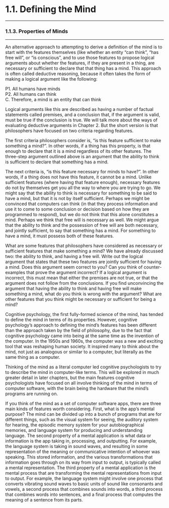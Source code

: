 # 1.1. Defining the Mind

---
### 1.1.3. Properties of Minds

---
An alternative approach to attempting to derive a definition of the mind is to start with the features themselves (like whether an entity “can think”, “has free will”, or “is conscious”, and to use those features to propose logical arguments about whether the features, if they are present in a thing, are necessary or sufficient to declare that that thing has a mind. This approach is often called deductive reasoning, because it often takes the form of making a logical argument like the following:

P1. All humans have minds<br>
P2. All humans can think<br>
C. Therefore, a mind is an entity that can think

Logical arguments like this are described as having a number of factual statements called premises, and a conclusion that, if the argument is valid, must be true if the conclusion is true. We will talk more about the ways of evaluating deductive arguments in Chapter 2. But the short version is that philosophers have focused on two criteria regarding features. 

The first criteria philosophers consider is, “is this feature sufficient to make something a mind?”. In other words, if a thing has this property, is that enough to declare that it is a mind regardless of its other features. The three-step argument outlined above is an argument that the ability to think is sufficient to declare that something has a mind.

The next criteria is, “is this feature necessary for minds to have?”. In other words, if a thing does not have this feature, it cannot be a mind. Unlike sufficient features (where having that feature enough), necessary features do not by themselves get you all the way to where you are trying to go. We might say that the ability to think is necessary for something to be said to have a mind, but that it is not by itself sufficient. Perhaps we might be convinced that computers can think (in that they process information and use it to come to some conclusion or decision based on how they are programmed to respond), but we do not think that this alone constitutes a mind. Perhaps we think that free will is necessary as well. We might argue that the ability to think and the possession of free will are both necessary, and jointly sufficient, to say that something has a mind. For something to have a mind, it must possess both of these features.

What are some features that philosophers have considered as necessary or sufficient features that make something a mind? We have already discussed two: the ability to think, and having a free will. Write out the logical argument that states that these two features are jointly sufficient for having a mind. Does this argument seem correct to you? Can you think of counter-examples that prove the argument incorrect? If a logical argument is incorrect, this must mean that either the premises are not true, or that the argument does not follow from the conclusions. If you find unconvincing the argument that having the ability to think and having free will make something a mind, what do you think is wrong with the argument? What are other features that you think might be necessary or sufficient for being a mind?

Cognitive psychology, the first fully-formed science of the mind, has tended to define the mind in terms of its properties. However, cognitive psychology’s approach to defining the mind’s features has been different than the approach taken by the field of philosophy, due to the fact that cognitive psychology came into being at the same time as the invention of the computer. In the 1950s and 1960s, the computer was a new and exciting tool that was reshaping human society. It inspired many to think about the mind, not just as analogous or similar to a computer, but literally as the same thing as a computer.

Thinking of the mind as a literal computer led cognitive psychologists to try to describe the mind in computer-like terms. This will be explored in much greater detail in later chapters, but the main features cognitive psychologists have focused on all involve thinking of the mind in terms of computer software, with the brain being the hardware that the mind’s programs are running on.

If you think of the mind as a set of computer software apps, there are three main kinds of features worth considering. First, what is the app’s mental purpose? The mind can be divided up into a bunch of programs that are for different things, such as the visual system for seeing, the auditory system for hearing, the episodic memory system for your autobiographical memories, and language system for producing and understanding language. The second property of a mental application is what data or information is the app taking in, processing, and outputting. For example, the language system is taking in sound waves, and resulting in some representation of the meaning or communicative intention of whoever was speaking. This stored information, and the various transformations that information goes through on its way from input to output, is typically called a mental representation. The third property of a mental application is the mental process that are transforming the mental representations from input to output. For example, the language system might involve one process that converts vibrating sound waves to basic units of sound like consonants and vowels, a second process that combines sounds into words, a third process that combines words into sentences, and a final process that computes the meaning of a sentence from its parts.